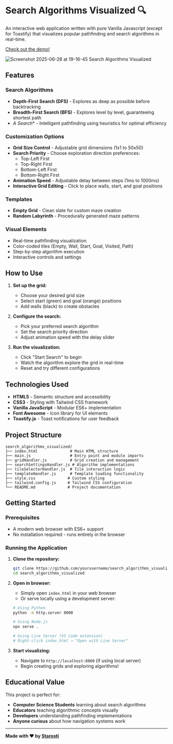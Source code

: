 # Search Algorithms Visualized 🔍

An interactive web application written with pure Vanilla Javascript (except for Toastify) that visualizes popular pathfinding and search algorithms in real-time. 

[Check out the demo!](https://search-algorithms-visualized.netlify.app/)

![Screenshot 2025-06-28 at 19-16-45 Search Algorithms Visualized](https://github.com/user-attachments/assets/eab62d41-18f5-4cda-8066-1ed99be06357)

## Features

### Search Algorithms
- **Depth-First Search (DFS)** - Explores as deep as possible before backtracking
- **Breadth-First Search (BFS)** - Explores level by level, guaranteeing shortest path
- **A* Search** - Intelligent pathfinding using heuristics for optimal efficiency

### Customization Options
- **Grid Size Control** - Adjustable grid dimensions (1x1 to 50x50)
- **Search Priority** - Choose exploration direction preferences:
  - Top-Left First
  - Top-Right First  
  - Bottom-Left First
  - Bottom-Right First
- **Animation Speed** - Adjustable delay between steps (1ms to 1000ms)
- **Interactive Grid Editing** - Click to place walls, start, and goal positions

### Templates
- **Empty Grid** - Clean slate for custom maze creation
- **Random Labyrinth** - Procedurally generated maze patterns

### Visual Elements
- Real-time pathfinding visualization
- Color-coded tiles (Empty, Wall, Start, Goal, Visited, Path)
- Step-by-step algorithm execution
- Interactive controls and settings

## How to Use

1. **Set up the grid:**
   - Choose your desired grid size
   - Select start (green) and goal (orange) positions
   - Add walls (black) to create obstacles

2. **Configure the search:**
   - Pick your preferred search algorithm
   - Set the search priority direction
   - Adjust animation speed with the delay slider

3. **Run the visualization:**
   - Click "Start Search" to begin
   - Watch the algorithm explore the grid in real-time
   - Reset and try different configurations

## Technologies Used

- **HTML5** - Semantic structure and accessibility
- **CSS3** - Styling with Tailwind CSS framework
- **Vanilla JavaScript** - Modular ES6+ implementation
- **Font Awesome** - Icon library for UI elements
- **Toastify.js** - Toast notifications for user feedback

## Project Structure

```
search_algorithms_visualized/
├── index.html              # Main HTML structure
├── main.js                 # Entry point and module imports
├── gridHandler.js          # Grid creation and management
├── searchSettingsHandler.js # Algorithm implementations
├── tileSelectorHandler.js  # Tile interaction logic
├── templateHandler.js      # Template loading functionality
├── style.css              # Custom styling
├── tailwind.config.js     # Tailwind CSS configuration
└── README.md              # Project documentation
```

## Getting Started

### Prerequisites
- A modern web browser with ES6+ support
- No installation required - runs entirely in the browser

### Running the Application

1. **Clone the repository:**
   ```bash
   git clone https://github.com/yourusername/search_algorithms_visualized.git
   cd search_algorithms_visualized
   ```

2. **Open in browser:**
   - Simply open `index.html` in your web browser
   - Or serve locally using a development server:
   ```bash
   # Using Python
   python -m http.server 8000
   
   # Using Node.js
   npx serve .
   
   # Using Live Server (VS Code extension)
   # Right-click index.html → "Open with Live Server"
   ```

3. **Start visualizing:**
   - Navigate to `http://localhost:8000` (if using local server)
   - Begin creating grids and exploring algorithms!

##  Educational Value

This project is perfect for:
- **Computer Science Students** learning about search algorithms
- **Educators** teaching algorithmic concepts visually
- **Developers** understanding pathfinding implementations
- **Anyone curious** about how navigation systems work

---

**Made with ❤️ by [Starosti](https://github.com/Starosti/)**
